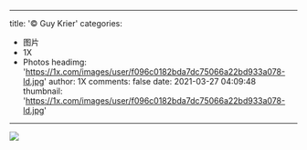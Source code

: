 
---
title: '© Guy Krier'
categories: 
 - 图片
 - 1X
 - Photos
headimg: 'https://1x.com/images/user/f096c0182bda7dc75066a22bd933a078-ld.jpg'
author: 1X
comments: false
date: 2021-03-27 04:09:48
thumbnail: 'https://1x.com/images/user/f096c0182bda7dc75066a22bd933a078-ld.jpg'
---

<div>   
<img src="https://1x.com/images/user/f096c0182bda7dc75066a22bd933a078-ld.jpg" referrerpolicy="no-referrer">  
</div>
            